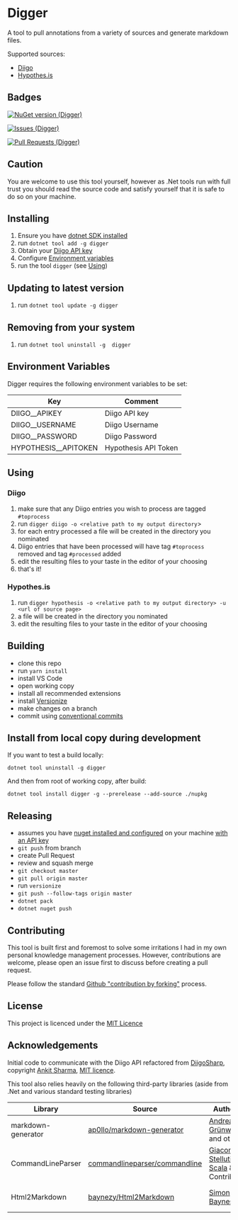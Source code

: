 # Digger

A tool to pull annotations from a variety of sources and  generate markdown files.

Supported sources:

- [Diigo](https://www.diigo.com/)
- [Hypothes.is](https://hypothes.is/)

## Badges

[![NuGet version (Digger)](https://img.shields.io/nuget/vpre/Digger.svg?style=flat-square)](https://www.nuget.org/packages/Digger/)

[![Issues (Digger)](https://img.shields.io/github/issues/synesthesia/digger?style=flat-square)](https://github.com/synesthesia/digger/issues)

[![Pull Requests (Digger)](https://img.shields.io/github/issues-pr/synesthesia/digger?style=flat-square)](https://github.com/synesthesia/digger/pulls)

## Caution

You are welcome to use this tool yourself, however as .Net tools run with full trust you should read the source code and satisfy yourself that it is safe to do so on your machine.

## Installing

1. Ensure you have [dotnet SDK installed](https://dotnet.microsoft.com/en-us/download/dotnet)
2. run `dotnet tool add -g digger`
3. Obtain your [Diigo API key](https://www.diigo.com/api_keys/new/)
4. Configure [Environment variables](#environment-variables)
5. run the tool `digger` (see [Using](#using))

## Updating to latest version

1. run `dotnet tool update -g digger`

## Removing from your system

1. run `dotnet tool uninstall -g  digger`

## Environment Variables

Digger requires the following environment variables to be set:

|Key|Comment
|----|----|
|DIIGO__APIKEY|Diigo API key|
|DIIGO__USERNAME|Diigo Username|
|DIIGO__PASSWORD|Diigo Password|
|HYPOTHESIS__APITOKEN|Hypothesis API Token|

## Using

### Diigo

1. make sure that any Diigo entries you wish to process are tagged `#toprocess`
2. run `digger diigo -o <relative path to my output directory`>
3. for each entry processed a file will be created in the directory you nominated
4. Diigo entries that have been processed will have tag `#toprocess` removed and tag `#processed` added
5. edit the resulting files to your taste in the editor of your choosing
6. that's it!

### Hypothes.is

1. run `digger hypothesis -o <relative path to my output directory> -u <url of source page>`
2. a file will be created in the directory you nominated
3. edit the resulting files to your taste in the editor of your choosing


## Building

- clone this repo
- run `yarn install`
- install VS Code
- open working copy
- install all recommended extensions
- install [Versionize](https://github.com/versionize/versionize)
- make changes on a branch
- commit using [conventional commits](https://www.conventionalcommits.org/en/v1.0.0/)

## Install from local copy during development

If you want to test a build locally:

`dotnet tool uninstall -g digger`

And then from root of working copy, after build:

`dotnet tool install digger -g --prerelease --add-source ./nupkg`

## Releasing

- assumes you have [nuget installed and configured](https://docs.microsoft.com/en-us/nuget/install-nuget-client-tools) on your machine [with an API key](https://docs.microsoft.com/en-us/nuget/reference/cli-reference/cli-ref-setapikey)
- `git push` from branch
- create Pull Request
- review and squash merge
- `git checkout master`
- `git pull origin master`
- run `versionize`
- `git push --follow-tags origin master`
- `dotnet pack`
- `dotnet nuget push`

## Contributing

This tool is built first and foremost to solve some irritations I had in my own personal knowledge management processes. However, contributions are welcome, please open an issue first to discuss before creating a pull request.

Please follow the standard [Github "contribution by forking"](https://docs.github.com/en/get-started/quickstart/contributing-to-projects) process.

## License

This project is licenced under the [MIT Licence](./LICENSE)

## Acknowledgements

Initial code to communicate with the Diigo API refactored from [DiigoSharp](https://github.com/aforank/DiigoSharp), copyright [Ankit Sharma](https://github.com/aforank), [MIT licence](https://opensource.org/licenses/MIT).

This tool also relies heavily on the following third-party libraries (aside from .Net and various standard testing libraries)

|Library|Source|Author(s)|Licence|
|----|----|----|----|
|markdown-generator|[ap0llo/markdown-generator](https://github.com/ap0llo/markdown-generator)|[Andreas Grünwald](https://github.com/ap0llo) and others|[MIT](https://opensource.org/licenses/MIT)|
|CommandLineParser|[commandlineparser/commandline](https://github.com/commandlineparser/commandline)|[Giacomo Stelluti Scala](https://github.com/gsscoder) & Contributors|[MIT](https://opensource.org/licenses/MIT)|
|Html2Markdown|[baynezy/Html2Markdown](https://github.com/baynezy/Html2Markdown)|[Simon Baynes](https://github.com/baynezy)|[Apache Licence 2.0](https://opensource.org/licenses/Apache-2.0)|
